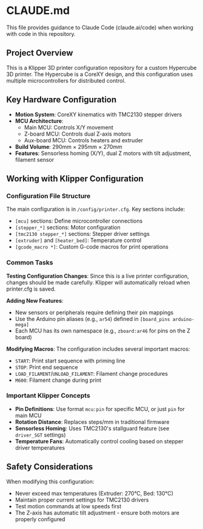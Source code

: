 # CLAUDE.md

This file provides guidance to Claude Code (claude.ai/code) when working with code in this repository.

## Project Overview

This is a Klipper 3D printer configuration repository for a custom Hypercube 3D printer. The Hypercube is a CoreXY design, and this configuration uses multiple microcontrollers for distributed control.

## Key Hardware Configuration

- **Motion System**: CoreXY kinematics with TMC2130 stepper drivers
- **MCU Architecture**:
  - Main MCU: Controls X/Y movement
  - Z-board MCU: Controls dual Z-axis motors
  - Aux-board MCU: Controls heaters and extruder
- **Build Volume**: 290mm × 295mm × 270mm
- **Features**: Sensorless homing (X/Y), dual Z motors with tilt adjustment, filament sensor

## Working with Klipper Configuration

### Configuration File Structure

The main configuration is in `/config/printer.cfg`. Key sections include:

- `[mcu]` sections: Define microcontroller connections
- `[stepper_*]` sections: Motor configuration
- `[tmc2130 stepper_*]` sections: Stepper driver settings
- `[extruder]` and `[heater_bed]`: Temperature control
- `[gcode_macro *]`: Custom G-code macros for print operations

### Common Tasks

**Testing Configuration Changes**:
Since this is a live printer configuration, changes should be made carefully. Klipper will automatically reload when printer.cfg is saved.

**Adding New Features**:
- New sensors or peripherals require defining their pin mappings
- Use the Arduino pin aliases (e.g., `ar54`) defined in `[board_pins arduino-mega]`
- Each MCU has its own namespace (e.g., `zboard:ar46` for pins on the Z board)

**Modifying Macros**:
The configuration includes several important macros:
- `START`: Print start sequence with priming line
- `STOP`: Print end sequence
- `LOAD_FILAMENT`/`UNLOAD_FILAMENT`: Filament change procedures
- `M600`: Filament change during print

### Important Klipper Concepts

- **Pin Definitions**: Use format `mcu:pin` for specific MCU, or just `pin` for main MCU
- **Rotation Distance**: Replaces steps/mm in traditional firmware
- **Sensorless Homing**: Uses TMC2130's stallguard feature (see `driver_SGT` settings)
- **Temperature Fans**: Automatically control cooling based on stepper driver temperatures

## Safety Considerations

When modifying this configuration:
- Never exceed max temperatures (Extruder: 270°C, Bed: 130°C)
- Maintain proper current settings for TMC2130 drivers
- Test motion commands at low speeds first
- The Z-axis has automatic tilt adjustment - ensure both motors are properly configured